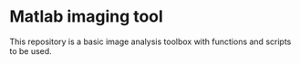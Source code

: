 # Matlab imaging tool
This repository is a basic image analysis toolbox with functions and scripts to be used.
